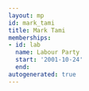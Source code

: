 ```yaml
---
layout: mp
id: mark_tami
title: Mark Tami
memberships:
- id: lab
  name: Labour Party
  start: '2001-10-24'
  end: 
autogenerated: true
---
```

